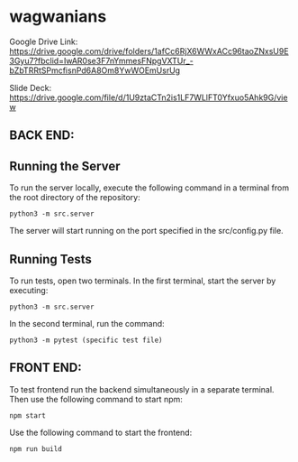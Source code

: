 # wagwanians

Google Drive Link:
https://drive.google.com/drive/folders/1afCc6RjX6WWxACc96taoZNxsU9E3Gyu7?fbclid=IwAR0se3F7nYmmesFNpgVXTUr_-bZbTRRtSPmcfisnPd6A8Om8YwWOEmUsrUg

Slide Deck:
https://drive.google.com/file/d/1U9ztaCTn2is1LF7WLlFT0Yfxuo5Ahk9G/view


## BACK END:

## Running the Server
To run the server locally, execute the following command in a terminal from the root directory of the repository:

```
python3 -m src.server
```

The server will start running on the port specified in the src/config.py file.

## Running Tests
To run tests, open two terminals. In the first terminal, start the server by executing:

```
python3 -m src.server
```

In the second terminal, run the command:

```
python3 -m pytest (specific test file)
```

## FRONT END:
To test frontend run the backend simultaneously in a separate terminal.
Then use the following command to start npm:

```
npm start
```

Use the following command to start the frontend:

```
npm run build
```
